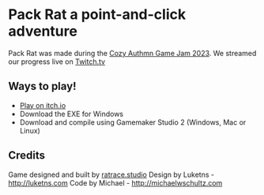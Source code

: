 # Pack Rat a point-and-click adventure

Pack Rat was made during the [Cozy Authmn Game Jam 2023](https://itch.io/jam/cozy-autumn-game-jam-2023). We streamed our progress live on [Twitch.tv](https://twitch.tv/tokorokogame)

## Ways to play!
- [Play on itch.io](https://tokoroko.itch.io/pack-rat)
- Download the EXE for Windows
- Download and compile using Gamemaker Studio 2 (Windows, Mac or Linux)

## Credits
Game designed and built by [ratrace.studio](https://ratrace.studio)
Design by Luketns - http://luketns.com
Code by Michael - http://michaelwschultz.com


